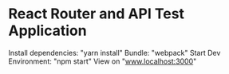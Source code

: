 React Router and API Test Application
=====================
Install dependencies: "yarn install"
Bundle: "webpack"
Start Dev Environment: "npm start"
View on "www.localhost:3000"
